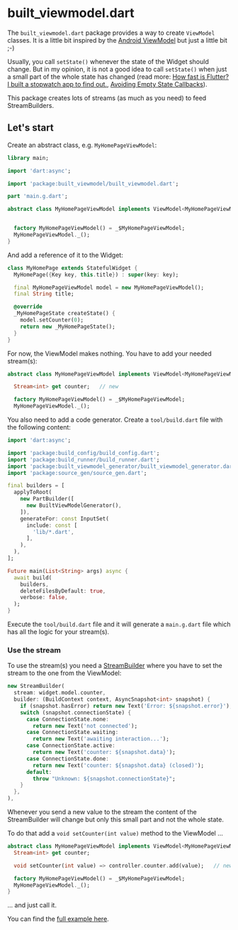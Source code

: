 # built_viewmodel.dart

The `built_viewmodel.dart` package provides a way to create `ViewModel` classes. 
It is a little bit inspired by the [Android ViewModel](https://developer.android.com/topic/libraries/architecture/viewmodel.html) but just a little bit ;-)

Usually, you call `setState()` whenever the state of the Widget should change. 
But in my opinion, it is not a good idea to call `setState()` when just a small part of the whole state has changed
(read more: [How fast is Flutter? I built a stopwatch app to find out.](https://medium.freecodecamp.org/how-fast-is-flutter-i-built-a-stopwatch-app-to-find-out),
[Avoiding Empty State Callbacks](https://medium.com/@mehmetf_71205/setting-the-state)).

This package creates lots of streams (as much as you need) to feed StreamBuilders.


## Let's start

Create an abstract class, e.g. `MyHomePageViewModel`:


```dart
library main;

import 'dart:async';

import 'package:built_viewmodel/built_viewmodel.dart';

part 'main.g.dart';

abstract class MyHomePageViewModel implements ViewModel<MyHomePageViewModelController> {


  factory MyHomePageViewModel() = _$MyHomePageViewModel;
  MyHomePageViewModel._();
}
```

And add a reference of it to the Widget:

```dart
class MyHomePage extends StatefulWidget {
  MyHomePage({Key key, this.title}) : super(key: key);

  final MyHomePageViewModel model = new MyHomePageViewModel();
  final String title;

  @override
  _MyHomePageState createState() {
    model.setCounter(0);
    return new _MyHomePageState();
  }
}
```


For now, the ViewModel makes nothing. You have to add your needed stream(s):

```dart
abstract class MyHomePageViewModel implements ViewModel<MyHomePageViewModelController> {

  Stream<int> get counter;   // new

  factory MyHomePageViewModel() = _$MyHomePageViewModel;
  MyHomePageViewModel._();
```

You also need to add a code generator. Create a `tool/build.dart` file with the following content:

```dart
import 'dart:async';

import 'package:build_config/build_config.dart';
import 'package:build_runner/build_runner.dart';
import 'package:built_viewmodel_generator/built_viewmodel_generator.dart';
import 'package:source_gen/source_gen.dart';

final builders = [
  applyToRoot(
    new PartBuilder([
      new BuiltViewModelGenerator(),
    ]),
    generateFor: const InputSet(
      include: const [
        'lib/*.dart',
      ],
    ),
  ),
];

Future main(List<String> args) async {
  await build(
    builders,
    deleteFilesByDefault: true,
    verbose: false,
  );
}
```

Execute the `tool/build.dart` file and it will generate a `main.g.dart` file which has all the logic for your stream(s). 

### Use the stream

To use the stream(s) you need a [StreamBuilder](https://docs.flutter.io/flutter/widgets/StreamBuilder-class.html) 
where you have to set the stream to the one from the ViewModel:

```dart
new StreamBuilder(
  stream: widget.model.counter,
  builder: (BuildContext context, AsyncSnapshot<int> snapshot) {
    if (snapshot.hasError) return new Text('Error: ${snapshot.error}');
    switch (snapshot.connectionState) {
      case ConnectionState.none:
        return new Text('not connected');
      case ConnectionState.waiting:
        return new Text('awaiting interaction...');
      case ConnectionState.active:
        return new Text('counter: ${snapshot.data}');
      case ConnectionState.done:
        return new Text('counter: ${snapshot.data} (closed)');
      default:
        throw "Unknown: ${snapshot.connectionState}";
    }
  },
),
```

Whenever you send a new value to the stream the content of the StreamBuilder will change 
but only this small part and not the whole state.

To do that add a `void setCounter(int value)` method to the ViewModel ...

```dart
abstract class MyHomePageViewModel implements ViewModel<MyHomePageViewModelController> {
  Stream<int> get counter;

  void setCounter(int value) => controller.counter.add(value);   // new

  factory MyHomePageViewModel() = _$MyHomePageViewModel;
  MyHomePageViewModel._();
}
```

... and just call it.

You can find the [full example here](https://github.com/the4thfloor/built_viewmodel.dart/blob/master/example/lib/main.dart).
